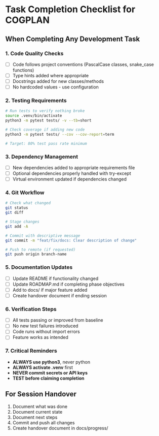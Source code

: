 # Task Completion Checklist for COGPLAN

## When Completing Any Development Task

### 1. Code Quality Checks
- [ ] Code follows project conventions (PascalCase classes, snake_case functions)
- [ ] Type hints added where appropriate
- [ ] Docstrings added for new classes/methods
- [ ] No hardcoded values - use configuration

### 2. Testing Requirements
```bash
# Run tests to verify nothing broke
source .venv/bin/activate
python3 -m pytest tests/ -v --tb=short

# Check coverage if adding new code
python3 -m pytest tests/ --cov --cov-report=term

# Target: 80% test pass rate minimum
```

### 3. Dependency Management
- [ ] New dependencies added to appropriate requirements file
- [ ] Optional dependencies properly handled with try-except
- [ ] Virtual environment updated if dependencies changed

### 4. Git Workflow
```bash
# Check what changed
git status
git diff

# Stage changes
git add -A

# Commit with descriptive message
git commit -m "feat/fix/docs: Clear description of change"

# Push to remote (if requested)
git push origin branch-name
```

### 5. Documentation Updates
- [ ] Update README if functionality changed
- [ ] Update ROADMAP.md if completing phase objectives
- [ ] Add to docs/ if major feature added
- [ ] Create handover document if ending session

### 6. Verification Steps
- [ ] All tests passing or improved from baseline
- [ ] No new test failures introduced
- [ ] Code runs without import errors
- [ ] Feature works as intended

### 7. Critical Reminders
- **ALWAYS use python3**, never python
- **ALWAYS activate .venv** first
- **NEVER commit secrets or API keys**
- **TEST before claiming completion**

## For Session Handover
1. Document what was done
2. Document current state
3. Document next steps
4. Commit and push all changes
5. Create handover document in docs/progress/